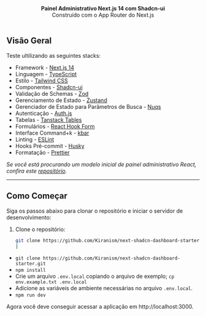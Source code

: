<div align="center"><strong>Painel Administrativo Next.js 14 com Shadcn-ui</strong></div>
<div align="center">Construído com o App Router do Next.js</div>
<br />

## Visão Geral

Teste ultilizando as seguintes stacks:

- Framework - [Next.js 14](https://nextjs.org/13)
- Linguagem - [TypeScript](https://www.typescriptlang.org)
- Estilo - [Tailwind CSS](https://tailwindcss.com)
- Componentes - [Shadcn-ui](https://ui.shadcn.com)
- Validação de Schemas - [Zod](https://zod.dev)
- Gerenciamento de Estado - [Zustand](https://zustand-demo.pmnd.rs)
- Gerenciador de Estado para Parâmetros de Busca - [Nuqs](https://nuqs.47ng.com/)
- Autenticação - [Auth.js](https://authjs.dev/)
- Tabelas - [Tanstack Tables](https://ui.shadcn.com/docs/components/data-table)
- Formulários - [React Hook Form](https://ui.shadcn.com/docs/components/form)
- Interface Command+k - [kbar](https://kbar.vercel.app/)
- Linting - [ESLint](https://eslint.org)
- Hooks Pré-commit - [Husky](https://typicode.github.io/husky/)
- Formatação - [Prettier](https://prettier.io)

_Se você está procurando um modelo inicial de painel administrativo React, confira este [repositório](https://github.com/Kiranism/react-shadcn-dashboard-starter)._

---

## Como Começar

Siga os passos abaixo para clonar o repositório e iniciar o servidor de desenvolvimento:

1. Clone o repositório:
   ```bash
   git clone https://github.com/Kiranism/next-shadcn-dashboard-starter.git
   |

- `git clone https://github.com/Kiranism/next-shadcn-dashboard-starter.git`
- `npm install`
- Crie um arquivo `.env.local` copiando o arquivo de exemplo;
  `cp env.example.txt .env.local`
- Adicione as variáveis de ambiente necessárias no arquivo `.env.local`.
- `npm run dev`

Agora você deve conseguir acessar a aplicação em http://localhost:3000.